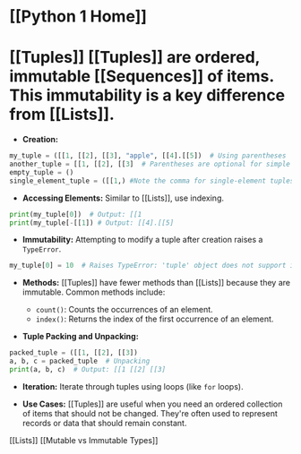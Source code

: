 # [[Python 1 Home]]
# [[Tuples]]  [[Tuples]] are ordered, immutable [[Sequences]] of items.  This immutability is a key difference from [[Lists]].

* **Creation:**
```python
my_tuple = ([[1, [[2], [[3], "apple", [[4].[[5])  # Using parentheses
another_tuple = [[1, [[2], [[3]  # Parentheses are optional for simple tuples
empty_tuple = ()
single_element_tuple = ([[1,) #Note the comma for single-element tuples

```

* **Accessing Elements:** Similar to [[Lists]], use indexing.
```python
print(my_tuple[0])  # Output: [[1
print(my_tuple[-[[1]) # Output: [[4].[[5]
```

* **Immutability:**  Attempting to modify a tuple after creation raises a `TypeError`.
```python
my_tuple[0] = 10  # Raises TypeError: 'tuple' object does not support item assignment
```

* **Methods:** [[Tuples]] have fewer methods than [[Lists]] because they are immutable. Common methods include:
    * `count()`: Counts the occurrences of an element.
    * `index()`: Returns the index of the first occurrence of an element.


* **Tuple Packing and Unpacking:**
```python
packed_tuple = ([[1, [[2], [[3])
a, b, c = packed_tuple  # Unpacking
print(a, b, c)  # Output: [[1 [[2] [[3]

```

* **Iteration:**  Iterate through tuples using loops (like `for` loops).

* **Use Cases:** [[Tuples]] are useful when you need an ordered collection of items that should not be changed.  They're often used to represent records or data that should remain constant.


[[Lists]]
[[Mutable vs Immutable Types]]


